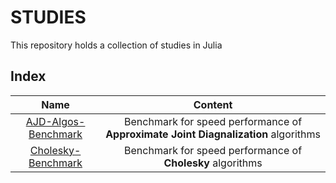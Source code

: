 # STUDIES

This repository holds a collection of studies in Julia

## Index

|         Name         |        Content           |
|:--------------------:|:------------------------:|
| [AJD-Algos-Benchmark](https://github.com/Marco-Congedo/STUDIES/tree/master/AJD-Algos-Benchmark)  | Benchmark for speed performance of **Approximate Joint Diagnalization** algorithms |
| [Cholesky-Benchmark](https://github.com/Marco-Congedo/STUDIES/tree/master/Cholesky-Benchmark)  | Benchmark for speed performance of **Cholesky** algorithms |

